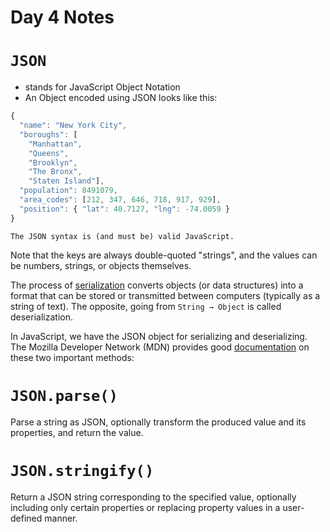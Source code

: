 # Day 4 Notes

# `JSON`

- stands for JavaScript Object Notation
- An Object encoded using JSON looks like this:

```js
{
  "name": "New York City",
  "boroughs": [
    "Manhattan",
    "Queens",
    "Brooklyn",
    "The Bronx",
    "Staten Island"],
  "population": 8491079,
  "area_codes": [212, 347, 646, 718, 917, 929],
  "position": { "lat": 40.7127, "lng": -74.0059 }
}
```

`The JSON syntax is (and must be) valid JavaScript.`

Note that the keys are always double-quoted "strings", and the values can be numbers, strings, or objects themselves.

The process of [serialization](https://en.wikipedia.org/wiki/Serialization) converts objects (or data structures) into a format that can be stored or transmitted between computers (typically as a string of text). The opposite, going from `String → Object` is called deserialization.

In JavaScript, we have the JSON object for serializing and deserializing. The Mozilla Developer Network (MDN) provides good [documentation](https://developer.mozilla.org/en-US/docs/Web/JavaScript/Reference/Global_Objects/JSON#Methods) on these two important methods:

# `JSON.parse()`

Parse a string as JSON, optionally transform the produced value and its properties, and return the value.

# `JSON.stringify()`

Return a JSON string corresponding to the specified value, optionally including only certain properties or replacing property values in a user-defined manner.
